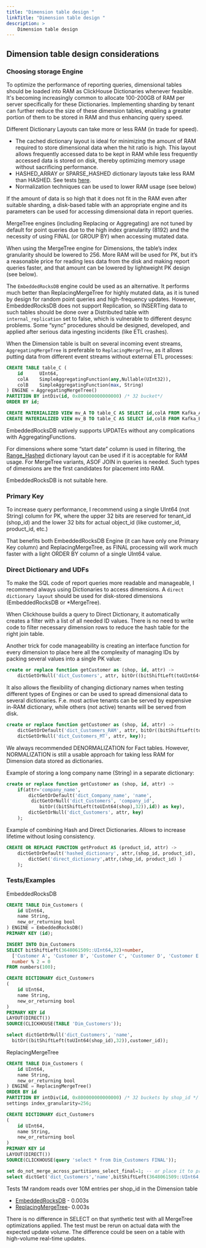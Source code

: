 ```yaml
---
title: "Dimension table design "
linkTitle: "Dimension table design "
description: >
    Dimension table design 
---
```

## Dimension table design considerations

### Choosing storage Engine

To optimize the performance of reporting queries, dimensional tables should be loaded into RAM as ClickHouse Dictionaries whenever feasible. It's becoming increasingly common to allocate 100-200GB of RAM per server specifically for these Dictionaries. Implementing sharding by tenant can further reduce the size of these dimension tables, enabling a greater portion of them to be stored in RAM and thus enhancing query speed.

Different Dictionary Layouts can take more or less RAM (in trade for speed).  

- The cached dictionary layout is ideal for minimizing the amount of RAM required to store dimensional data when the hit ratio is high. This layout allows frequently accessed data to be kept in RAM while less frequently accessed data is stored on disk, thereby optimizing memory usage without sacrificing performance.
- HASHED_ARRAY or SPARSE_HASHED dictionary layouts take less RAM than HASHED. See tests [here](https://kb.altinity.com/altinity-kb-dictionaries/altinity-kb-sparse_hashed-vs-hashed/).
- Normalization techniques can be used to lower RAM usage (see below)

If the amount of data is so high that it does not fit in the RAM even after suitable sharding, a disk-based table with an appropriate engine and its parameters can be used for accessing dimensional data in report queries.

MergeTree engines (including Replacing or Aggregating) are not tuned by default for point queries due to the high index granularity (8192) and the necessity of using FINAL (or GROUP BY) when accessing mutated data.  

When using the MergeTree engine for Dimensions, the table’s index granularity should be lowered to 256. More RAM will be used for PK, but it’s a reasonable price for reading less data from the disk and making report queries faster, and that amount can be lowered by lightweight PK design (see below).

The `EmbeddedRocksDB` engine could be used as an alternative. It performs much better than ReplacingMergeTree for highly mutated data, as it is tuned by design for random point queries and high-frequency updates. However, EmbeddedRocksDB does not support Replication, so INSERTing data to such tables should be done over a Distributed table with `internal_replication` set to false, which is vulnerable to different desync problems. Some “sync” procedures should be designed, developed, and applied after serious data ingesting incidents (like ETL crashes). 

When the Dimension table is built on several incoming event streams, `AggregatingMergeTree` is preferable to `ReplacingMergeTree`, as it allows putting data from different event streams without external ETL processes:

```sql
CREATE TABLE table_C (
    id      UInt64,
    colA    SimpleAggregatingFunction(any,Nullable(UInt32)),
    colB    SimpleAggregatingFunction(max, String)
) ENGINE = AggregatingMergeTree()
PARTITION BY intDiv(id, 0x800000000000000) /* 32 bucket*/
ORDER BY id;

CREATE MATERIALIZED VIEW mv_A TO table_C AS SELECT id,colA FROM Kafka_A;
CREATE MATERIALIZED VIEW mv_B TO table_C AS SELECT id,colB FROM Kafka_B;
```

EmbeddedRocksDB natively supports UPDATEs without any complications with AggregatingFunctions.

For dimensions where some “start date” column is used in filtering, the [Range_Hashed](https://kb.altinity.com/altinity-kb-dictionaries/altinity-kb-range_hashed-example-open-intervals/) dictionary layout can be used if it is acceptable for RAM usage. For MergeTree variants, ASOF JOIN in queries is needed.  Such types of dimensions are the first candidates for placement into RAM. 

EmbeddedRocksDB is not suitable here.

### Primary Key

To increase query performance, I recommend using a single UInt64 (not String) column for PK, where the upper 32 bits are reserved for tenant_id (shop_id) and the lower 32 bits for actual object_id (like customer_id, product_id, etc.) 

That benefits both EmbeddedRocksDB Engine (it can have only one Primary Key column) and ReplacingMergeTree, as FINAL processing will work much faster with a light ORDER BY column of a single UInt64 value. 

### Direct Dictionary and UDFs

To make the SQL code of report queries more readable and manageable, I recommend always using Dictionaries to access dimensions. A `direct dictionary layout` should be used for disk-stored dimensions (EmbeddedRocksDB or *MergeTree).

When Clickhouse builds a query to Direct Dictionary, it automatically creates a filter with a list of all needed ID values. There is no need to write code to filter necessary dimension rows to reduce the hash table for the right join table.

Another trick for code manageability is creating an interface function for every dimension to place here all the complexity of managing IDs by packing several values into a single PK value: 

```sql
create or replace function getCustomer as (shop, id, attr) ->
    dictGetOrNull('dict_Customers', attr, bitOr((bitShiftLeft(toUInt64(shop),32)),id));
```

It also allows the flexibility of changing dictionary names when testing different types of Engines or can be used to spread dimensional data to several dictionaries. F.e. most active tenants can be served by expensive in-RAM dictionary, while others (not active) tenants will be served from disk.  

```sql
create or replace function getCustomer as (shop, id, attr) ->
    dictGetOrDefault('dict_Customers_RAM', attr, bitOr((bitShiftLeft(toUInt64(shop),32)),id) as key,
    dictGetOrNull('dict_Customers_MT', attr, key));
```

We always recommended DENORMALIZATION for Fact tables.  However, NORMALIZATION is still a usable approach for taking less RAM for Dimension data stored as dictionaries. 

Example of storing a long company name (String) in a separate dictionary:

```sql
create or replace function getCustomer as (shop, id, attr) ->
    if(attr='company_name', 
        dictGetOrDefault('dict_Company_name', 'name',
         dictGetOrNull('dict_Customers', 'company_id', 
            bitOr((bitShiftLeft(toUInt64(shop),32)),id)) as key),
        dictGetOrNull('dict_Customers', attr, key)
    );
```

Example of combining Hash and Direct Dictionaries. Allows to increase lifetime without losing consistency.

```sql
CREATE OR REPLACE FUNCTION getProduct AS (product_id, attr) ->
    dictGetOrDefault('hashed_dictionary', attr,(shop_id, product_id),
        dictGet('direct_dictionary',attr,(shop_id, product_id) )
    );
```

### Tests/Examples

EmbeddedRocksDB

```sql
CREATE TABLE Dim_Customers (
    id UInt64,
    name String,
    new_or_returning bool
) ENGINE = EmbeddedRocksDB()
PRIMARY KEY (id);

INSERT INTO Dim_Customers
SELECT bitShiftLeft(3648061509::UInt64,32)+number,
  ['Customer A', 'Customer B', 'Customer C', 'Customer D', 'Customer E'][number % 5 + 1],
  number % 2 = 0
FROM numbers(100);

CREATE DICTIONARY dict_Customers
(
    id UInt64,
    name String,
    new_or_returning bool
)
PRIMARY KEY id
LAYOUT(DIRECT())
SOURCE(CLICKHOUSE(TABLE 'Dim_Customers'));

select dictGetOrNull('dict_Customers', 'name', 
  bitOr((bitShiftLeft(toUInt64(shop_id),32)),customer_id));
```

ReplacingMergeTree

```sql
CREATE TABLE Dim_Customers (
    id UInt64, 
    name String,
    new_or_returning bool
) ENGINE = ReplacingMergeTree()
ORDER BY id
PARTITION BY intDiv(id, 0x800000000000000) /* 32 buckets by shop_id */
settings index_granularity=256;

CREATE DICTIONARY dict_Customers
(
    id UInt64,
    name String,
    new_or_returning bool
)
PRIMARY KEY id
LAYOUT(DIRECT())
SOURCE(CLICKHOUSE(query 'select * from Dim_Customers FINAL'));

set do_not_merge_across_partitions_select_final=1; -- or place it to profile
select dictGet('dict_Customers','name',bitShiftLeft(3648061509::UInt64,32)+1);
```

Tests 1M random reads over 10M entries per shop_id in the Dimension table

- [EmbeddedRocksDB](https://fiddle.clickhouse.com/c304d0cc-f1c2-4323-bd65-ab82165aecb6) - 0.003s
- [ReplacingMergeTree](https://fiddle.clickhouse.com/093fc133-0685-4c97-aa90-d38200f93f9f)- 0.003s

There is no difference in SELECT on that synthetic test with all MergeTree optimizations applied. The test must be rerun on actual data with the expected update volume. The difference could be seen on a table with high-volume real-time updates.
